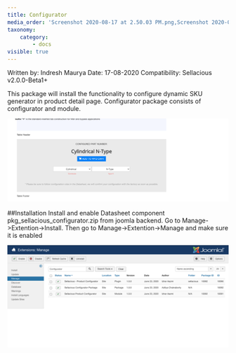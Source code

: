```yaml
---
title: Configurator
media_order: 'Screenshot 2020-08-17 at 2.50.03 PM.png,Screenshot 2020-08-17 at 2.51.21 PM.png'
taxonomy:
    category:
        - docs
visible: true
---
```


Written by: Indresh Maurya
Date: 17-08-2020
Compatibility: Sellacious v2.0.0-Beta1+

This package will install the functionality to configure dynamic SKU generator in product detail page. Configurator package consists of configurator and module.

![](Screenshot%202020-08-17%20at%202.51.21%20PM.png)

##Installation
Install and enable Datasheet component pkg_sellacious_configurator.zip from joomla backend. Go to Manage->Extention->Install.
Then go to Manage->Extention->Manage and make sure it is enabled

![](Screenshot%202020-08-17%20at%202.50.03%20PM.png)